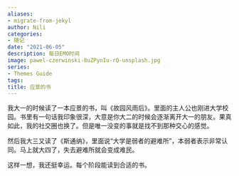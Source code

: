 ```yaml
---
aliases:
- migrate-from-jekyl
author: Nili
categories:
- 随记
date: "2021-06-05"
description: 每日EMO时间
image: pawel-czerwinski-8uZPynIu-rQ-unsplash.jpg
series:
- Themes Guide
tags:
title: 应景的书
---
```


我大一的时候读了一本应景的书，叫《故园风雨后》。里面的主人公也刚进大学校园。书里有一句话我印象很深，大意是你大二的时候会逐渐离开大一的朋友。果真如此，我的社交圈也换了。但是唯一没变的事就是找不到那种交心的感觉。

然后我大三又读了《斯通纳》，里面说“大学是弱者的避难所”，本弱者表示非常认同。马上就大四了，失去避难所就会变成难民。

这样一想，我还挺幸运。每个阶段能读到合适的书。



